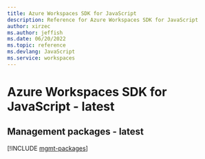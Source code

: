 ```yaml
---
title: Azure Workspaces SDK for JavaScript
description: Reference for Azure Workspaces SDK for JavaScript
author: xirzec
ms.author: jeffish
ms.date: 06/20/2022
ms.topic: reference
ms.devlang: JavaScript
ms.service: workspaces
---
```

# Azure Workspaces SDK for JavaScript - latest
## Management packages - latest
[!INCLUDE [mgmt-packages](workspaces-mgmt-index.md)]

